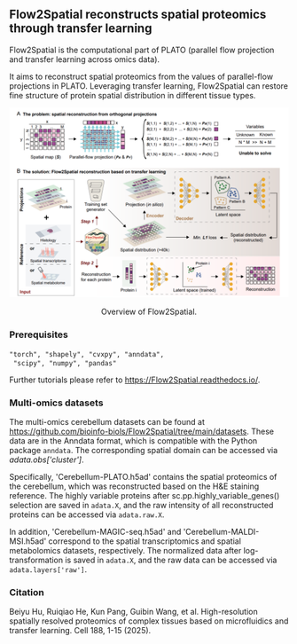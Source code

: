 ## Flow2Spatial reconstructs spatial proteomics through transfer learning 

Flow2Spatial is the computational part of PLATO (parallel flow projection and transfer learning across omics data). 

It aims to reconstruct spatial proteomics from the values of parallel-flow projections in PLATO. Leveraging transfer learning, Flow2Spatial can restore fine structure of protein spatial distribution in different tissue types. 


<p align="center">
  <img src='./docs/Flow2Spatial.png'>
</p>
<p align="center">
  Overview of Flow2Spatial.
</p>

### Prerequisites 
    "torch", "shapely", "cvxpy", "anndata",
     "scipy", "numpy", "pandas"

Further tutorials please refer to  https://Flow2Spatial.readthedocs.io/. 


### Multi-omics datasets 
The multi-omics cerebellum datasets can be found at https://github.com/bioinfo-biols/Flow2Spatial/tree/main/datasets. These data are in the Anndata format, which is compatible with the Python package `anndata`. The corresponding spatial domain can be accessed via *adata.obs['cluster']*. 

Specifically, 'Cerebellum-PLATO.h5ad' contains the spatial proteomics of the cerebellum, which was reconstructed based on the H&E staining reference. The highly variable proteins after sc.pp.highly_variable_genes() selection are saved in `adata.X`, and the raw intensity of all reconstructed proteins can be accessed via `adata.raw.X`. 

In addition, 'Cerebellum-MAGIC-seq.h5ad' and 'Cerebellum-MALDI-MSI.h5ad' correspond to the spatial transcriptomics and spatial metabolomics datasets, respectively. The normalized data after log-transformation is saved in `adata.X`, and the raw data can be accessed via `adata.layers['raw']`. 


### Citation 

Beiyu Hu, Ruiqiao He, Kun Pang, Guibin Wang, et al. High-resolution spatially resolved proteomics of complex tissues based on microfluidics and transfer learning. Cell 188, 1-15 (2025). 
